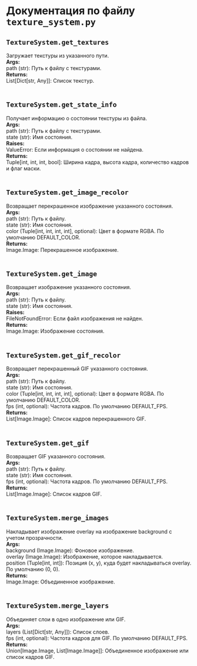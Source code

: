 # Документация по файлу `texture_system.py`


## `TextureSystem.get_textures`<br>
Загружает текстуры из указанного пути.<br>
**Args:**<br>
path (str): Путь к файлу с текстурами.<br>
**Returns:**<br>
List[Dict[str, Any]]: Список текстур.<br>
<br>

## `TextureSystem.get_state_info`<br>
Получает информацию о состоянии текстуры из файла.<br>
**Args:**<br>
path (str): Путь к файлу с текстурами.<br>
state (str): Имя состояния.<br>
**Raises:**<br>
ValueError: Если информация о состоянии не найдена.<br>
**Returns:**<br>
Tuple[int, int, int, bool]: Ширина кадра, высота кадра, количество кадров и флаг маски.<br>
<br>

## `TextureSystem.get_image_recolor`<br>
Возвращает перекрашенное изображение указанного состояния.<br>
**Args:**<br>
path (str): Путь к файлу.<br>
state (str): Имя состояния.<br>
color (Tuple[int, int, int, int], optional): Цвет в формате RGBA. По умолчанию DEFAULT_COLOR.<br>
**Returns:**<br>
Image.Image: Перекрашенное изображение.<br>
<br>

## `TextureSystem.get_image`<br>
Возвращает изображение указанного состояния.<br>
**Args:**<br>
path (str): Путь к файлу.<br>
state (str): Имя состояния.<br>
**Raises:**<br>
FileNotFoundError: Если файл изображения не найден.<br>
**Returns:**<br>
Image.Image: Изображение состояния.<br>
<br>

## `TextureSystem.get_gif_recolor`<br>
Возвращает перекрашенный GIF указанного состояния.<br>
**Args:**<br>
path (str): Путь к файлу.<br>
state (str): Имя состояния.<br>
color (Tuple[int, int, int, int], optional): Цвет в формате RGBA. По умолчанию DEFAULT_COLOR.<br>
fps (int, optional): Частота кадров. По умолчанию DEFAULT_FPS.<br>
**Returns:**<br>
List[Image.Image]: Список кадров перекрашенного GIF.<br>
<br>

## `TextureSystem.get_gif`<br>
Возвращает GIF указанного состояния.<br>
**Args:**<br>
path (str): Путь к файлу.<br>
state (str): Имя состояния.<br>
fps (int, optional): Частота кадров. По умолчанию DEFAULT_FPS.<br>
**Returns:**<br>
List[Image.Image]: Список кадров GIF.<br>
<br>

## `TextureSystem.merge_images`<br>
Накладывает изображение overlay на изображение background с учетом прозрачности.<br>
**Args:**<br>
background (Image.Image): Фоновое изображение.<br>
overlay (Image.Image): Изображение, которое накладывается.<br>
position (Tuple[int, int]): Позиция (x, y), куда будет накладываться overlay. По умолчанию (0, 0).<br>
**Returns:**<br>
Image.Image: Объединенное изображение.<br>
<br>

## `TextureSystem.merge_layers`<br>
Объединяет слои в одно изображение или GIF.<br>
**Args:**<br>
layers (List[Dict[str, Any]]): Список слоев.<br>
fps (int, optional): Частота кадров для GIF. По умолчанию DEFAULT_FPS.<br>
**Returns:**<br>
Union[Image.Image, List[Image.Image]]: Объединенное изображение или список кадров GIF.<br>
<br>
